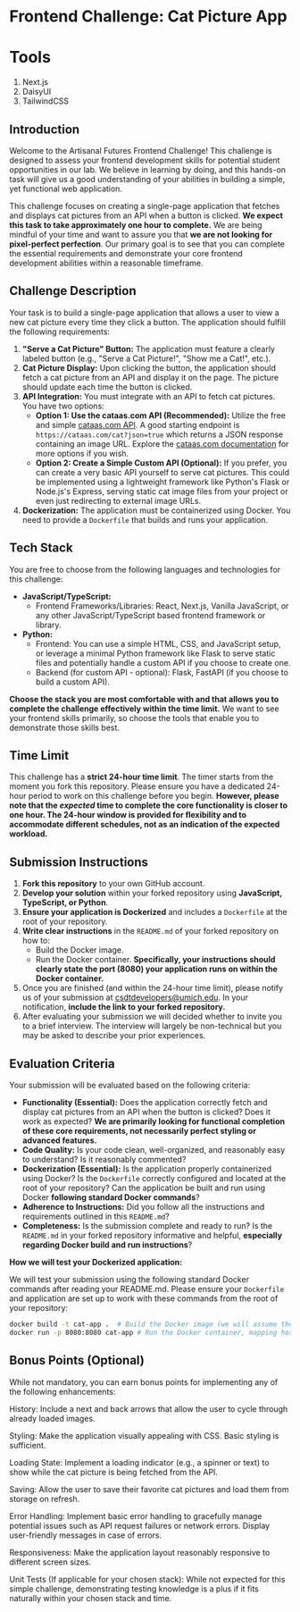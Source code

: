 # Frontend Challenge: Cat Picture App

# Tools

1. Next.js
2. DaisyUI
3. TailwindCSS

## Introduction

Welcome to the Artisanal Futures Frontend Challenge! This challenge is designed to assess your frontend development skills for potential student opportunities in our lab. We believe in learning by doing, and this hands-on task will give us a good understanding of your abilities in building a simple, yet functional web application.

This challenge focuses on creating a single-page application that fetches and displays cat pictures from an API when a button is clicked. **We expect this task to take approximately one hour to complete.**  We are being mindful of your time and want to assure you that **we are not looking for pixel-perfect perfection**.  Our primary goal is to see that you can complete the essential requirements and demonstrate your core frontend development abilities within a reasonable timeframe.

## Challenge Description

Your task is to build a single-page application that allows a user to view a new cat picture every time they click a button.  The application should fulfill the following requirements:

1.  **"Serve a Cat Picture" Button:**  The application must feature a clearly labeled button (e.g., "Serve a Cat Picture!", "Show me a Cat!", etc.).
2.  **Cat Picture Display:** Upon clicking the button, the application should fetch a cat picture from an API and display it on the page. The picture should update each time the button is clicked.
3.  **API Integration:** You must integrate with an API to fetch cat pictures. You have two options:
    *   **Option 1: Use the cataas.com API (Recommended):**  Utilize the free and simple [cataas.com API](https://cataas.com/).  A good starting endpoint is `https://cataas.com/cat?json=true` which returns a JSON response containing an image URL. Explore the [cataas.com documentation](https://cataas.com/api/) for more options if you wish.
    *   **Option 2: Create a Simple Custom API (Optional):**  If you prefer, you can create a very basic API yourself to serve cat pictures. This could be implemented using a lightweight framework like Python's Flask or Node.js's Express, serving static cat image files from your project or even just redirecting to external image URLs.
4.  **Dockerization:** The application must be containerized using Docker. You need to provide a `Dockerfile` that builds and runs your application.

## Tech Stack

You are free to choose from the following languages and technologies for this challenge:

*   **JavaScript/TypeScript:**
    *   Frontend Frameworks/Libraries: React, Next.js, Vanilla JavaScript, or any other JavaScript/TypeScript based frontend framework or library.
*   **Python:**
    *   Frontend: You can use a simple HTML, CSS, and JavaScript setup, or leverage a minimal Python framework like Flask to serve static files and potentially handle a custom API if you choose to create one.
    *   Backend (for custom API - optional): Flask, FastAPI (if you choose to build a custom API).

**Choose the stack you are most comfortable with and that allows you to complete the challenge effectively within the time limit.**  We want to see your frontend skills primarily, so choose the tools that enable you to demonstrate those skills best.

## Time Limit

This challenge has a **strict 24-hour time limit**. The timer starts from the moment you fork this repository. Please ensure you have a dedicated 24-hour period to work on this challenge before you begin. **However, please note that the *expected* time to complete the core functionality is closer to one hour. The 24-hour window is provided for flexibility and to accommodate different schedules, not as an indication of the expected workload.**

## Submission Instructions

1.  **Fork this repository** to your own GitHub account.
2.  **Develop your solution** within your forked repository using **JavaScript, TypeScript, or Python**.
3.  **Ensure your application is Dockerized** and includes a `Dockerfile` at the root of your repository.
4.  **Write clear instructions** in the `README.md` of your forked repository on how to:
    *   Build the Docker image.
    *   Run the Docker container. **Specifically, your instructions should clearly state the port (8080) your application runs on within the Docker container.**
5.  Once you are finished (and within the 24-hour time limit), please notify us of your submission at csdtdevelopers@umich.edu. In your notification, **include the link to your forked repository.**
6.  After evaluating your submission we will decided whether to invite you to a brief interview. The interview will largely be non-technical but you may be asked to describe your prior experiences.

## Evaluation Criteria

Your submission will be evaluated based on the following criteria:

*   **Functionality (Essential):** Does the application correctly fetch and display cat pictures from an API when the button is clicked? Does it work as expected?  **We are primarily looking for functional completion of these core requirements, not necessarily perfect styling or advanced features.**
*   **Code Quality:** Is your code clean, well-organized, and reasonably easy to understand? Is it reasonably commented?
*   **Dockerization (Essential):** Is the application properly containerized using Docker? Is the `Dockerfile` correctly configured and located at the root of your repository? Can the application be built and run using Docker **following standard Docker commands**?
*   **Adherence to Instructions:** Did you follow all the instructions and requirements outlined in this `README.md`?
*   **Completeness:** Is the submission complete and ready to run? Is the `README.md` in your forked repository informative and helpful, **especially regarding Docker build and run instructions**?

**How we will test your Dockerized application:**

We will test your submission using the following standard Docker commands after reading your README.md. Please ensure your `Dockerfile` and application are set up to work with these commands from the root of your repository:

```bash
docker build -t cat-app .  # Build the Docker image (we will assume the Dockerfile is in the root)
docker run -p 8080:8080 cat-app # Run the Docker container, mapping host port 8080 to your application's port
```

## Bonus Points (Optional)
While not mandatory, you can earn bonus points for implementing any of the following enhancements:

History: Include a next and back arrows that allow the user to cycle through already loaded images.

Styling: Make the application visually appealing with CSS. Basic styling is sufficient.

Loading State: Implement a loading indicator (e.g., a spinner or text) to show while the cat picture is being fetched from the API.

Saving: Allow the user to save their favorite cat pictures and load them from storage on refresh.

Error Handling: Implement basic error handling to gracefully manage potential issues such as API request failures or network errors. Display user-friendly messages in case of errors.

Responsiveness: Make the application layout reasonably responsive to different screen sizes.

Unit Tests (If applicable for your chosen stack): While not expected for this simple challenge, demonstrating testing knowledge is a plus if it fits naturally within your chosen stack and time.
